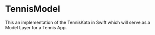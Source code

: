# TennisModel

This an implementation of the TennisKata in Swift which will serve as a Model Layer for a Tennis App.
